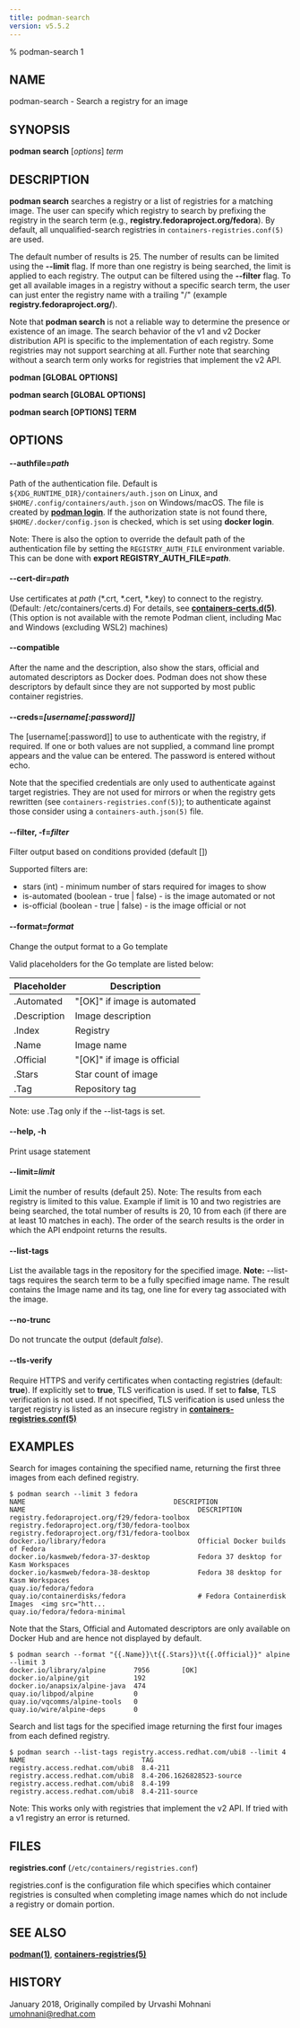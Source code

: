 ```yaml
---
title: podman-search
version: v5.5.2
---
```


% podman-search 1

## NAME
podman\-search - Search a registry for an image

## SYNOPSIS
**podman search** [*options*] *term*

## DESCRIPTION
**podman search** searches a registry or a list of registries for a matching image.
The user can specify which registry to search by prefixing the registry in the search term
(e.g., **registry.fedoraproject.org/fedora**).  By default, all
unqualified-search registries in `containers-registries.conf(5)` are used.

The default number of results is 25. The number of results can be limited using the **--limit** flag.
If more than one registry is being searched, the limit is applied to each registry. The output can be filtered
using the **--filter** flag. To get all available images in a registry without a specific
search term, the user can just enter the registry name with a trailing "/" (example **registry.fedoraproject.org/**).

Note that **podman search** is not a reliable way to determine the presence or existence of an image.
The search behavior of the v1 and v2 Docker distribution API is specific to the implementation of each registry.
Some registries may not support searching at all.
Further note that searching without a search term only works for registries that implement the v2 API.

**podman [GLOBAL OPTIONS]**

**podman search [GLOBAL OPTIONS]**

**podman search [OPTIONS] TERM**

## OPTIONS


[//]: # (BEGIN included file options/authfile.md)
#### **--authfile**=*path*

Path of the authentication file. Default is `${XDG_RUNTIME_DIR}/containers/auth.json` on Linux, and `$HOME/.config/containers/auth.json` on Windows/macOS.
The file is created by **[podman login](podman-login.1.md)**. If the authorization state is not found there, `$HOME/.docker/config.json` is checked, which is set using **docker login**.

Note: There is also the option to override the default path of the authentication file by setting the `REGISTRY_AUTH_FILE` environment variable. This can be done with **export REGISTRY_AUTH_FILE=_path_**.

[//]: # (END   included file options/authfile.md)


[//]: # (BEGIN included file options/cert-dir.md)
#### **--cert-dir**=*path*

Use certificates at *path* (\*.crt, \*.cert, \*.key) to connect to the registry. (Default: /etc/containers/certs.d)
For details, see **[containers-certs.d(5)](https://github.com/containers/image/blob/main/docs/containers-certs.d.5.md)**.
(This option is not available with the remote Podman client, including Mac and Windows (excluding WSL2) machines)

[//]: # (END   included file options/cert-dir.md)

#### **--compatible**

After the name and the description, also show the stars, official and automated descriptors as Docker does.
Podman does not show these descriptors by default since they are not supported by most public container registries.


[//]: # (BEGIN included file options/creds.md)
#### **--creds**=*[username[\:password]]*

The [username[:password]] to use to authenticate with the registry, if required.
If one or both values are not supplied, a command line prompt appears and the
value can be entered. The password is entered without echo.

Note that the specified credentials are only used to authenticate against
target registries.  They are not used for mirrors or when the registry gets
rewritten (see `containers-registries.conf(5)`); to authenticate against those
consider using a `containers-auth.json(5)` file.

[//]: # (END   included file options/creds.md)

#### **--filter**, **-f**=*filter*

Filter output based on conditions provided (default [])

Supported filters are:

* stars (int) - minimum number of stars required for images to show
* is-automated (boolean - true | false) - is the image automated or not
* is-official (boolean - true | false) - is the image official or not

#### **--format**=*format*

Change the output format to a Go template

Valid placeholders for the Go template are listed below:

| **Placeholder** | **Description**              |
| --------------- | ---------------------------- |
| .Automated      | "[OK]" if image is automated |
| .Description    | Image description            |
| .Index          | Registry                     |
| .Name           | Image name                   |
| .Official       | "[OK]" if image is official  |
| .Stars          | Star count of image          |
| .Tag            | Repository tag               |

Note: use .Tag only if the --list-tags is set.

#### **--help**, **-h**

Print usage statement

#### **--limit**=*limit*

Limit the number of results (default 25).
Note: The results from each registry is limited to this value.
Example if limit is 10 and two registries are being searched, the total
number of results is 20, 10 from each (if there are at least 10 matches in each).
The order of the search results is the order in which the API endpoint returns the results.

#### **--list-tags**

List the available tags in the repository for the specified image.
**Note:** --list-tags requires the search term to be a fully specified image name.
The result contains the Image name and its tag, one line for every tag associated with the image.

#### **--no-trunc**

Do not truncate the output (default *false*).


[//]: # (BEGIN included file options/tls-verify.md)
#### **--tls-verify**

Require HTTPS and verify certificates when contacting registries (default: **true**).
If explicitly set to **true**, TLS verification is used.
If set to **false**, TLS verification is not used.
If not specified, TLS verification is used unless the target registry
is listed as an insecure registry in **[containers-registries.conf(5)](https://github.com/containers/image/blob/main/docs/containers-registries.conf.5.md)**

[//]: # (END   included file options/tls-verify.md)

## EXAMPLES

Search for images containing the specified name, returning the first three images from each defined registry.
```
$ podman search --limit 3 fedora
NAME                                     DESCRIPTION
NAME                                           DESCRIPTION
registry.fedoraproject.org/f29/fedora-toolbox
registry.fedoraproject.org/f30/fedora-toolbox
registry.fedoraproject.org/f31/fedora-toolbox
docker.io/library/fedora                       Official Docker builds of Fedora
docker.io/kasmweb/fedora-37-desktop            Fedora 37 desktop for Kasm Workspaces
docker.io/kasmweb/fedora-38-desktop            Fedora 38 desktop for Kasm Workspaces
quay.io/fedora/fedora
quay.io/containerdisks/fedora                  # Fedora Containerdisk Images  <img src="htt...
quay.io/fedora/fedora-minimal
```

Note that the Stars, Official and Automated descriptors are only available on Docker Hub and are hence not displayed by default.
```
$ podman search --format "{{.Name}}\t{{.Stars}}\t{{.Official}}" alpine --limit 3
docker.io/library/alpine       7956        [OK]
docker.io/alpine/git           192
docker.io/anapsix/alpine-java  474
quay.io/libpod/alpine          0
quay.io/vqcomms/alpine-tools   0
quay.io/wire/alpine-deps       0
```

Search and list tags for the specified image returning the first four images from each defined registry.
```
$ podman search --list-tags registry.access.redhat.com/ubi8 --limit 4
NAME                             TAG
registry.access.redhat.com/ubi8  8.4-211
registry.access.redhat.com/ubi8  8.4-206.1626828523-source
registry.access.redhat.com/ubi8  8.4-199
registry.access.redhat.com/ubi8  8.4-211-source
```
Note: This works only with registries that implement the v2 API. If tried with a v1 registry an error is returned.

## FILES

**registries.conf** (`/etc/containers/registries.conf`)

registries.conf is the configuration file which specifies which container registries is consulted when completing image names which do not include a registry or domain portion.

## SEE ALSO
**[podman(1)](podman.1.md)**, **[containers-registries(5)](https://github.com/containers/image/blob/main/docs/containers-registries.5.md)**

## HISTORY
January 2018, Originally compiled by Urvashi Mohnani <umohnani@redhat.com>
